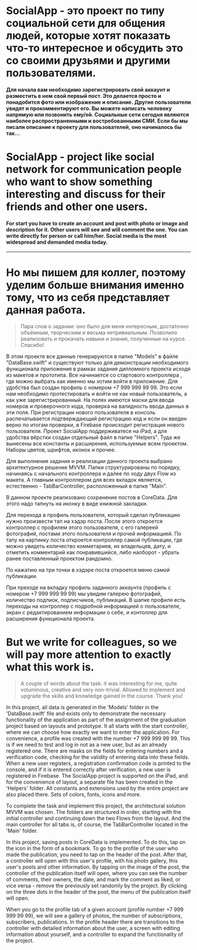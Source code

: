 # SocialApp - это проект по типу социальной сети для общения людей, которые хотят показать что-то интересное и обсудить это со своими друзьями и другими пользователями.

#### Для начала вам необходимо зарегистрировать свой аккаунт и разместить в нем свой первый пост. Это делается просто и понадобится фото или изображение и описание. Другие пользователи увидят и прокомментируют его. Вы можете написать человеку напрямую или позвонить ему/ей. Социальные сети сегодня являются наиболее распространенными и востребованными СМИ. Если бы мы писали описание к проекту для пользователей, оно начиналось бы так...

#  SocialApp - project like social network for communication people who want to show something interesting and discuss for their friends and other one users.

#### For start you have to create an account and post with photo or image and description for it. Other users will see and will comment the one. You can write directly for person or call him/her. Social media is the most widespread and demanded media today.

_______

# Но мы пишем для коллег, поэтому уделим больше внимания именно тому, что из себя представляет данная работа.

> Пара слов о задании: оно было для меня интересным, достаточно объёмным, творческим и весьма нетривиальным. Позволило реализовать и прокачать навыки и  знания, полученные на курсе. Спасибо!

В этом проекте все данные генерируются в папке "Models" в файле "DataBase.swift"  и существуют только для демонстрации необходимого функционала приложения в рамках задания дипломного проекта исходя из макетов и прототипа.
Все начинается со стартового контроллера , где можно выбрать как именно мы хотим войти в приложение. Для удобства был создан профиль с номером +7 999 999 99 99. Это если нам необходимо протестировать и войти не как новый пользователь, а как уже зарегистрированный. На полях имеются маски для ввода номеров и проверочного кода, проверка на валидность ввода данных в эти поля. При регистрации нового пользователя в консоль распечатывается подтверждающий  регистрацию код  и если он введен верно по итогам проверки, в Firebase происходит регистрация нового пользователя.
Проект SocialApp поддерживатеся на iPad, а для удобства вёрстки создан отдельный файл в папке "Helpers". Туда же вынесены все константы и расширения, используемые всем проектом. Наборы цветов, шрифтов, иконок и прочее.

Для выполнения задания и реализации данного проекта выбрано архитектурное решение MVVM. Папки структурированы по порядку, начинаясь с начального контроллера и далее по ходу двух Flow из макета. А главным контроллером для всех вкладок является, естественно - TabBarController, расположенный в папке "Main".

В данном проекте реализовано сохранение постов в CoreData. Для этого надо тапнуть на иконку в виде книжной закладки.

Для перехода в профиль пользователя, который сделал публикацию нужно произвести тап на хэдэр поста. После этого откроется контроллер с  профилем этого пользователя, с его галереей фотографий, постами этого пользователя и прочей информацией. По тапу на картинку поста откроется контроллер самой публикации, где можно увидеть количество комметариев, их владельцев, дату, и отметить комментарий как понравившийся, либо наоборот - убрать ранее поставленный проектом рандомно.

По нажатию на три точки в хэдэре поста откроется меню самой публикации.

При преходе на вкладку профиль заданного аккаунта (профиль с номером +7 999 999 99 99) мы увидим галерею фотографий, количество подпиок, подписчиков, публикаций. В шапке профиля есть переходы на контроллер с подробной информацией о пользователе, экран с редактированием информации о себе, и контоллер для расширения функционала проекта. 

# But we write for colleagues, so we will pay more attention to exactly what this work is.

> A couple of words about the task: it was interesting for me, quite voluminous, creative and very non-trivial. Allowed to implement and upgrade the skills and knowledge gained in the course. Thank you!

In this project, all data is generated in the 'Models' folder in the 'DataBase.swift' file and exists only to demonstrate the necessary functionality of the application as part of the assignment of the graduation project based on layouts and prototype.
It all starts with the start controller, where we can choose how exactly we want to enter the application. For convenience, a profile was created with the number +7 999 999 99 99. This is if we need to test and log in not as a new user, but as an already registered one. There are masks on the fields for entering numbers and a verification code, checking for the validity of entering data into these fields. When a new user registers, a registration confirmation code is printed to the console, and if it is entered correctly after verification, a new user is registered in Firebase.
The SocialApp project is supported on the iPad, and for the convenience of layout, a separate file has been created in the 'Helpers' folder. All constants and extensions used by the entire project are also placed there. Sets of colors, fonts, icons and more.

To complete the task and implement this project, the architectural solution MVVM was chosen. The folders are structured in order, starting with the initial controller and continuing down the two Flows from the layout. And the main controller for all tabs is, of course, the TabBarController located in the 'Main' folder.

In this project, saving posts in CoreData is implemented. To do this, tap on the icon in the form of a bookmark.
To go to the profile of the user who made the publication, you need to tap on the header of the post. After that, a controller will open with this user's profile, with his photo gallery, this user's posts and other information. By tapping on the image of the post, the controller of the publication itself will open, where you can see the number of comments, their owners, the date, and mark the comment as liked, or vice versa - remove the previously set randomly by the project.
By clicking on the three dots in the header of the post, the menu of the publication itself will open.

When you go to the profile tab of a given account (profile number +7 999 999 99 99), we will see a gallery of photos, the number of subscriptions, subscribers, publications. In the profile header there are transitions to the controller with detailed information about the user, a screen with editing information about yourself, and a controller to expand the functionality of the project.













